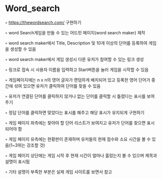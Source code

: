 # Word_search


◦ https://thewordsearch.com/ 구현하기

◦ word Search게임을 만들 수 있는 어드민 페이지(word search maker) 제작

◦ word search maker에서 Title, Description 및 10개 이상의 단어를 등록하여 게임을 생성할 수 있음

◦ word search maker에서 게임 생성시 다른 유저가 참여할 수 있는 링크 생성

◦ 링크로 접속 시 사용자 이름을 입력하고 Start버튼을 눌러 게임을 시작할 수 있음

◦ 게임페이지에는 n x n의 영어 글자가 랜덤하게 배치되어 있고 등록한 영어 단어가 중간에 섞여 있으면 유저가 클릭하여 단어를 찾을 수 있음

◦ 유저가 연결된 단어를 클릭하지 않거나 없는 단어를 클릭할 시 틀렸다는 표시를 보여주기

◦ 정답 단어를 클릭하면 맞았다는 표시를 해주고 해당 표시가 유지되게 구현하기

◦ 게임 페이지 좌측에는 찾아야 할 단어 리스트가 보여지고 유저가 단어를 찾으면 표시되어야 함

◦ 게임 페이지 유측에는 현황판이 존재하며 유저들의 현재 점수와 소요 시간을 볼 수 있음(1~3위는 강조할 것)

◦ 게임 페이지 상단에는 게임 시작 후 현재 시간이 얼마나 흘렀는지 볼 수 있으며 제목과 설명이 표시됨

◦ 기타 설명이 부족한 부분은 실제 게임 사이트를 보면서 참고

